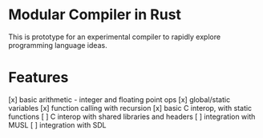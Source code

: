 # Modular Compiler in Rust

This is prototype for an experimental compiler to rapidly explore programming language ideas.

# Features

[x] basic arithmetic - integer and floating point ops
[x] global/static variables
[x] function calling with recursion
[x] basic C interop, with static functions
[ ] C interop with shared libraries and headers
[ ] integration with MUSL
[ ] integration with SDL


